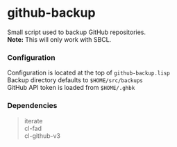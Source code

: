# github-backup
Small script used to backup GitHub repositories.  
**Note:** This will only work with SBCL.

### Configuration
Configuration is located at the top of `github-backup.lisp`  
Backup directory defaults to `$HOME/src/backups`  
GitHub API token is loaded from `$HOME/.ghbk`  

### Dependencies
> iterate  
> cl-fad  
> cl-github-v3

